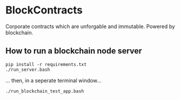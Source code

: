 # BlockContracts
Corporate contracts which are unforgable and immutable. Powered by blockchain.

## How to run a blockchain node server
```
pip install -r requirements.txt
./run_server.bash
```
... then, in a seperate terminal window...
```
./run_blockchain_test_app.bash
```
